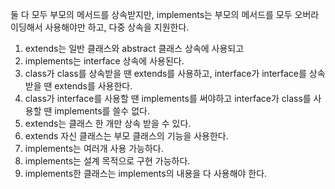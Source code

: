 둘 다 모두 부모의 메서드를 상속받지만, implements는 부모의 메서드를 모두 오버라이딩해서 사용해야만 하고, 다중 상속을 지원한다.

1. extends는 일반 클래스와 abstract 클래스 상속에 사용되고
2. implements는 interface 상속에 사용된다.
3. class가 class를 상속받을 땐 extends를 사용하고, interface가 interface를 상속 받을 땐 extends를 사용한다.
4. class가 interface를 사용할 땐 implements를 써야하고 interface가 class를 사용할 땐 implements를 쓸수 없다.
6. extends는 클래스 한 개만 상속 받을 수 있다.
7. extends 자신 클래스는 부모 클래스의 기능을 사용한다.
8. implements는 여러개 사용 가능하다.
9. implements는 설계 목적으로 구현 가능하다.
10. implements한 클래스는 implements의 내용을 다 사용해야 한다.